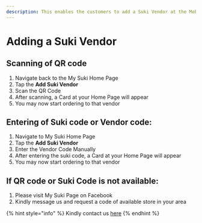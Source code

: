 ```yaml
---
description: This enables the customers to add a Suki Vendor at the Mobile Application
---
```


# Adding a Suki Vendor

## **Scanning of QR code**

1. Navigate back to the My Suki Home Page
2. Tap the **Add Suki Vendor**
3. Scan the QR Code
4. After scanning, a Card at your Home Page will appear
5. You may now start ordering to that vendor

## **Entering of Suki code or Vendor code:**

1. Navigate to My Suki Home Page
2. Tap the **Add Suki Vendor**
3. Enter the Vendor Code Manually
4. After entering the suki code, a Card at your Home Page will appear
5. You may now start ordering to that vendor

## **If QR code or Suki Code is not available:**

1. Please visit My Suki Page on Facebook
2. Kindly message us and request a code of available store in your area

{% hint style="info" %}
Kindly contact us [here](http://localhost:5000/s/3AMJddZzwKBD0aUQhAmR/)
{% endhint %}
